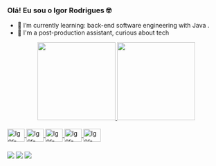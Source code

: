 ### Olá! Eu sou o Igor Rodrigues 🤓

- 🌱 I’m currently learning: back-end software engineering with Java . 
- 🎥 I'm a post-production assistant, curious about tech 

<div align="center">
  <a href="https://linktr.ee/orodriguesigor">
  <img height="180em" src="https://github-readme-stats.vercel.app/api?username=orodriguesigor&show_icons=true&theme=dark&include_all_commits=true&count_private=true"/>
  <img height="180em" src="https://github-readme-stats.vercel.app/api/top-langs/?username=orodriguesigor&layout=compact&langs_count=7&theme=dark"/>
</div>
  
  <div style="display: inline_block"><br>
  <img align="center" alt="Igor-java" height="30" width="40" <img src="https://img.shields.io/badge/Java-ED8B00?style=for-the-badge&logo=openjdk&logoColor=white)" />
  <img align="center" alt="Igor-mysql" height="30" width="40" <img src="https://img.shields.io/badge/MySQL-00000F?style=for-the-badge&logo=mysql&logoColor=white" />
  <img align="center" alt="Igor-mongodb" height="30" width="40" <img src="https://img.shields.io/badge/MongoDB-4EA94B?style=for-the-badge&logo=mongodb&logoColor=white" />       
  <img align="center" alt="Igor-aws" height="30" width="40" <img src="https://img.shields.io/badge/Amazon_AWS-232F3E?style=for-the-badge&logo=amazon-aws&logoColor=white" />
  <img align="center" alt="Igor-spring" height="30" width="40" <img src="https://img.shields.io/badge/Spring-6DB33F?style=for-the-badge&logo=spring&logoColor=white" />
  
  ###
  
  <div> 
  <a href="https://instagram.com/orodriguesigor" target="_blank"><img src="https://img.shields.io/badge/-Instagram-%23E4405F?style=for-the-badge&logo=instagram&logoColor=white" target="_blank"></a>
  <a href = "mailto:igor.souzar@gmail.com"><img src="https://img.shields.io/badge/-Gmail-%23333?style=for-the-badge&logo=gmail&logoColor=white" target="_blank"></a>
  <a href="https://www.linkedin.com/in/igor-rodrigues-4a588956" target="_blank"><img src="https://img.shields.io/badge/-LinkedIn-%230077B5?style=for-the-badge&logo=linkedin&logoColor=white" target="_blank"></a> 
